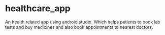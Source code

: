# healthcare_app

An health related app using android studio.
Which helps patients to book lab tests and buy medicines and also book appointments to nearest doctors.
